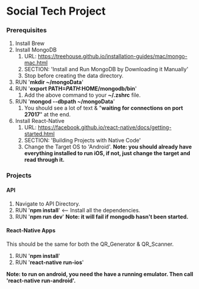 # Social Tech Project

### Prerequisites

1. Install Brew
2. Install MongoDB
    1. URL: https://treehouse.github.io/installation-guides/mac/mongo-mac.html
    2. SECTION: 'Install and Run MongoDB by Downloading it Manually'
    3. Stop before creating the data directory.
3. RUN '**mkdir ~/mongoData**'
4. RUN '**export PATH=$PATH:$HOME/mongodb/bin**'
    1. Add the above command to your **~/.zshrc** file.
5. RUN '**mongod --dbpath ~/mongoData**'
    1. You should see a lot of text & "**waiting for connections on port 27017**" at the end.
6. Install React-Native
    1. URL: https://facebook.github.io/react-native/docs/getting-started.html
    2. SECTION: 'Building Projects with Native Code'
    3. Change the Target OS to 'Android'. **Note: you should already have everything installed to run iOS,
               if not, just change the target and read through it.**

### Projects

#### API
1. Navigate to API Directory.
2. RUN '**npm install**' <-- Install all the dependencies.
3. RUN '**npm run dev**' **Note: it will fail if mongodb hasn't been started.**

#### React-Native Apps

This should be the same for both the QR_Generator & QR_Scanner.

1. RUN '**npm install**'
2. RUN '**react-native run-ios**'

**Note: to run on android, you need the have a running emulator. Then call 'react-native run-android'.**
